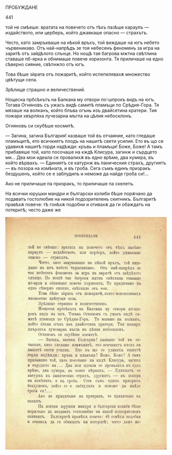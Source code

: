 ﻿ПРОБУЖДАНЕ

441

той не смѣеше: вратата на повечето отъ тѣхъ пазѣше караулъ — издайството, или церберъ, който джавкаше опасно — страхътъ.

Често, като замръкваше на нѣкой връхъ, той виждаше на югъ небето чървеникаво. Отъ най-напрѣдъ зе тоя небесенъ феноменъ за игра на заритѣ отъ зайдѣлото слънце. Но нощѣ тая багрова мжтна свѣтлина ставаше пб-ярка и обнимаше повече хоризонта. Тя приличаше на едно сѣверно сияние, свѣтнжло отъ югъ.

Това бѣше зѝрата отъ пожаритѣ, който испепелявахѫ множество цвѣтущи села.

Зрѣлище страшно и величествений.

Нощеска прбсѣкътъ на Балкана му отвори по́-шпрокъ видъ на югъ. Тогава Огняновъ съ ужасъ видѣ самитѣ пламъци по Срѣдня-Гора. Тя мязаше на волканъ, който блъва огънь изъ двайсетина кратери. Тия пожари хвърляха лучезарна мъгла на цѣлия небосклонъ.

Огняновъ си скубѣше космитѣ.

— Загина, загина България! казваше той въ отчаяние, като гледаше пламъцитѣ, ето всичкиятъ плодъ на нашитѣ свети усилия. Ето въ що се удавихѫ нашитѣ горди надѣжди: кръвь и пламъци! Боже, Боже! А тамъ прибавяше той, като посочаше на кждѣ Клисура, загинж и сърдцето ми... Два мои идеала се провалихѫ въ едно врѣме, два кумира, въ който вѣрвахъ. — Единиятъ се катурнж въ паническия страхъ, другиятъ — въ позора на измѣната, и въ гроба. Сега съмъ единъ призракъ бездушенъ, който се е заблудилъ и неможе да найде гроба си!...

Ако не приличаше па призракъ, то приличаше па скелетъ.

На всички юрушки мандри и български колиби бѣше порѫчано да подаватъ гостолюбие на никой подозрителенъ скитникъ. Българитѣ правѣхѫ повече: тѣ гонѣхѫ подобни и отивахѫ да ги обаждатъ на потеритѣ; често даже же

![original](../images/492.jpg)


